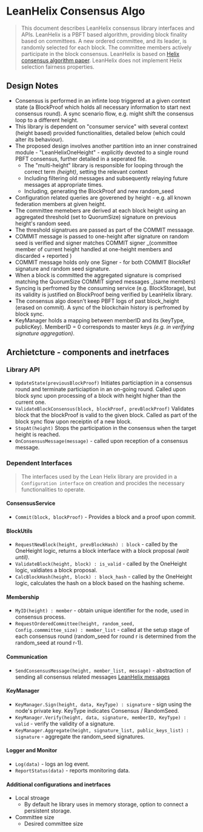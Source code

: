 # LeanHelix Consensus Algo
> This document describes LeanHelix consensus library interfaces and APIs.
> LeanHelix is a PBFT based algorithm, providing block finality based on committees. A new ordered committee, and its leader, is randomly selected for each block. The committee members actively participate in the block consensus.
> LeanHelix is based on [Helix consensus algorithm paper](https://orbs.com/helix-consensus-whitepaper/ "Helix consensus algorithm paper"). LeanHelix does not implement Helix selection fairness properties.

## Design Notes
* Consensus is performed in an infinte loop triggered at a given context state (a BlockProof which holds all necessary information to start next consensus round). A sync scenario flow, e.g. might shift the consensus loop to a different height.
* This library is dependent on "consumer service" with several context (height based) provided functionalities, detailed below (which could alter its behaviour).
* The proposed design involves another partition into an inner constrained module - "LeanHelixOneHeight" - explicitly devoted to a single round PBFT consensus, further detailed in a seperated file.
  * The "multi-height" library is responsible for looping through the correct term _(height)_, setting the relevant context
  * Including filtering old messages and subsequently relaying future messages at appropriate times.
  * Including, generating the BlockProof and new random_seed
* Configuration related queries are goverened by height - e.g. all known federation members at given height.
* The committee memebers are derived at each block height using an aggregated threshold (set to QuorumSize) signature on previous height's random seed.
* The threshold signatrues are passed as part of the COMMIT messaage.
* COMMIT message is passed to one-height after signature on random seed is verified and signer matches COMMIT signer _(committee member of current height handled at one-height members and discarded + reported )
* COMMIT message holds only one Signer - for both COMMIT BlockRef signature and random seed signature.
* When a block is committed the aggregated signature is comprised matching the QuorumSize COMMIT signed messages _(same members)
* Syncing is perfromed by the consuming service (e.g. BlockStorage), but its validity is justified on BlockProof being verified by LeanHelix library.
* The consensus algo doesn't keep PBFT logs of past block_height (erased on commit). A sync of the blockchain history is perfromed by block sync.
* KeyManager holds a mapping between memberID and its (keyType, publicKey). MemberID = 0 corresponds to master keys _(e.g. in verifying signature aggregation)_.


## Archietcture - components and inetrfaces

### Library API

* `UpdateState(previousBlockProof)`
  Initiates particiaption in a consensus round and terminate particiaption in an on-going round. Called upon block sync upon processing of a block with height higher than the current one.
* `ValidateBlockConsensus(block, blockProof, prevBlockProof)`
  Validates block that the blockProof is valid to the given block. Called as part of the block sync flow upon receiptin of a new block.
* `StopAt(height)`
  Stops the participation in the consensus when the target height is reached.
* `OnConsensusMessage(message)` - called upon reception of a consensus message.

### Dependent Interfaces
> The interfaces used by the Lean Helix library are provided in a `Configuration interface` on creation and procides the necessary functionalities to operate.

#### ConsensusService
* `Commit(block, blockProof)` - Provides a block and a proof upon commit.

#### BlockUtils
* `RequestNewBlock(height, prevBlockHash) : block` - called by the OneHeight logic, returns a block interface with a block proposal _(wait until)_.  
* `ValidateBlock(height, block) : is_valid` - called by the OneHeight logic, valdiates a block proposal.
* `CalcBlockHash(height, block) : block_hash` - called by the OneHeight logic, calculates the hash on a block based on the hashing scheme.

#### Membership
* `MyID(height) : member` - obtain unique identifier for the node, used in consensus process.
* `RequestOrderedCommittee(height, random_seed, Config.commmittee_size) : member_list` -  called at the setup stage of each consensus round (random_seed for round r is determined from the random_seed at round r-1).

#### Communication
* `SendConsensusMessage(height, member_list, message)` - abstraction of sending all consensus related messages [LeanHelix messages](../messages.go)
<!-- I think it should be part fo the SendConsensusMessage, sent to a member list (non-committee)
* `BroadcastPostConsensusMessage(height, message)` - e.g. notify all non committee members of committed block
-->
<!-- moved to API
* `OnConsensusMessage(message)` - relay message to filtering by height.
 -->

#### KeyManager
<!--  * `KeyManager.GetPublicKey(height, KeyType) : PublicKey` - Returnes the node public Public Key. KeyType indicates Consensus / RandomSeed. -->
* `KeyManager.Sign(height, data, KeyType) : signature` - sign using the node's private key. KeyType indicates Consensus / RandomSeed.
* `KeyManager.Verify(height, data, signature, memberID, KeyType) : valid` - verify the validity of a signature.
* `KeyManager.Aggregate(height, signature_list, public_keys_list) : signature` - aggregate the random_seed signatures.

#### Logger and Monitor 
* `Log(data)` - logs an log event. 
* `ReportStatus(data)` - reports monitoring data.
    
<!--
#### ElectionTrigger:
* `ElectionTrigger.RegisterOnTrigger(cb) : uid`
* `ElectionTrigger.unregisterOnTrigger(uid)`
--->

#### Additional configurations and inetrfaces
* Local stroage
  * By default he library uses in memory storage, option to connect a persistent storage.
* Committee size
  * Desired committee size
  
